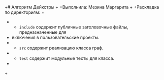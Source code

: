 +# Алгоритм Дейкстры
+
+Выполнила: Мезина Маргарита
+
+Раскладка по директориям:
+
+  - `include` содержит публичные заголовочные файлы, предназначенные для
+    включения в пользовательские проекты.
+  - `src` содержит реализацию класса граф.
+  - `test` содержит модульные тесты для класса.
+
+<!-- - `docs` содержит документацию на класс. -->
